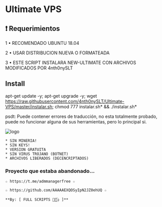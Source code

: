 # Ultimate VPS


## :heavy_exclamation_mark: Requerimientos

1 • RECOMENDADO UBUNTU 18.04

2 • USAR DISTRIBUCION NUEVA O FORMATEADA

3 • ESTE SCRIPT INSTALARA NEW-ULTIMATE CON ARCHIVOS MODIFICADOS POR 4nth0nySLT


## Install

apt-get update -y; apt-get upgrade -y; wget https://raw.githubusercontent.com/4nth0nySLT/Ultimate-VPS/master/instalar.sh; chmod 777 instalar.sh* && ./instalar.sh*

psdt: Puede contener errores de traducción, no esta totalmente probado, puede no funcionar alguna de sus herramientas, pero lo principal si.

![logo](https://raw.githubusercontent.com/4nth0nySLT/Ultimate-VPS/master/español.png)


```
* SIN MINERIA! 
* SIN KEYS! 
* VERSION GRATUITA 
* SIN VIRUS TROJANO (BOTNET) 
* ARCHIVOS LIBERADOS (DECENCRIPTADOS)
```

### Proyecto que estaba abandonado...
```
☆ https://t.me/admmanagerfree ☆

☆ https://github.com/AAAAAEXQOSyIpN2JZ0ehUQ ☆

**By: [ FULL SCRIPTS ⃘⃤꙰✰ ]**
```
